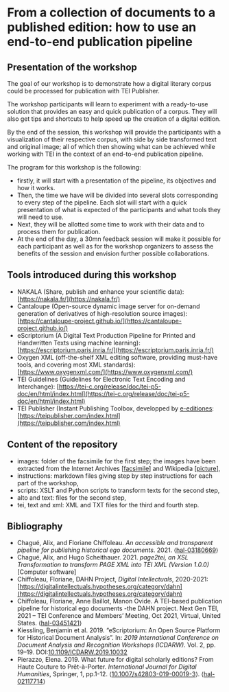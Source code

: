 # From a collection of documents to a published edition: how to use an end-to-end publication pipeline

## Presentation of the workshop
The goal of our workshop is to demonstrate how a digital literary corpus could be processed for publication with TEI Publisher.

The workshop participants will learn to experiment with a ready-to-use solution that provides an easy and quick publication of a corpus. They will also get tips and shortcuts to help speed up the creation of a digital edition.

By the end of the session, this workshop will provide the participants with a visualization of their respective corpus, with side by side transformed text and original image; all of which then showing what can be achieved while working with TEI in the context of an end-to-end publication pipeline.  

The program for this workshop is the following: 

* firstly, it will start with a presentation of the pipeline, its objectives and how it works.
* Then, the time we have will be divided into several slots corresponding to every step of the pipeline. Each slot will start with a quick presentation of what is expected of the participants and what tools they will need to use.
* Next, they will be allotted some time to work with their data and to process them for publication.
* At the end of the day, a 30mn feedback session will make it possible for each participant as well as for the workshop organizers to assess the benefits of the session and envision further possible collaborations.  

## Tools introduced during this workshop
- NAKALA (Share, publish and enhance your scientific data): [https://nakala.fr/](https://nakala.fr/)
- Cantaloupe (Open-source dynamic image server for on-demand generation of derivatives of high-resolution source images): [https://cantaloupe-project.github.io/](https://cantaloupe-project.github.io/) 
- eScriptorium (A Digital Text Production Pipeline for Printed and Handwritten Texts using machine learning): [https://escriptorium.paris.inria.fr/](https://escriptorium.paris.inria.fr/) 
- Oxygen XML (off-the-shelf XML editing software, providing must-have tools, and covering most XML standards): [https://www.oxygenxml.com/](https://www.oxygenxml.com/) 
- TEI Guidelines (Guidelines for Electronic Text Encoding and Interchange): [https://tei-c.org/release/doc/tei-p5-doc/en/html/index.html](https://tei-c.org/release/doc/tei-p5-doc/en/html/index.html)
- TEI Publisher (Instant Publishing Toolbox, developped by [e-editiones](https://e-editiones.org/): [https://teipublisher.com/index.html](https://teipublisher.com/index.html) 

## Content of the repository
- images: folder of the facsimile for the first step; the images have been extracted from the Internet Archives [[facsimile](https://archive.org/details/JaneAusten-PrideandPrejudice-1sted-1813-vol3)] and Wikipedia [[picture](https://commons.wikimedia.org/wiki/File:Jane_Austen,_from_A_Memoir_of_Jane_Austen_(1870).jpg)],
- instructions: markdown files giving step by step instructions for each part of the workshop,
- scripts: XSLT and Python scripts to transform texts for the second step,
- alto and text: files for the second step,
- tei, text and xml: XML and TXT files for the third and fourth step.

## Bibliography
* Chagué, Alix, and Floriane Chiffoleau. _An accessible and transparent pipeline for publishing historical ego documents_. 2021. ⟨[hal-03180669](https://hal.archives-ouvertes.fr/hal-03180669)⟩  
* Chagué, Alix, and Hugo Scheithauer. 2021. _page2tei, an XSL Transformation to transform PAGE XML into TEI XML (Version 1.0.0)_ [Computer software]  
* Chiffoleau, Floriane, DAHN Project, _Digital Intellectuals_, 2020-2021: [https://digitalintellectuals.hypotheses.org/category/dahn](https://digitalintellectuals.hypotheses.org/category/dahn)  
* Chiffoleau, Floriane, Anne Baillot, Manon Ovide. A TEI-based publication pipeline for historical ego documents -the DAHN project. Next Gen TEI, 2021 – TEI Conference and Members’ Meeting, Oct 2021, Virtual, United States. ⟨[hal-03451421](https://hal.archives-ouvertes.fr/hal-03451421)⟩  
* Kiessling, Benjamin et al. 2019. “eScriptorium: An Open Source Platform for Historical Document Analysis”. In: _2019 International Conference on Document Analysis and Recognition Workshops (ICDARW)_. Vol. 2, pp. 19–19. DOI:[10.1109/ICDARW.2019.10032](https://doi.org/10.1109/ICDARW.2019.10032)  
* Pierazzo, Elena. 2019. What future for digital scholarly editions? From Haute Couture to Prêt-à-Porter. _International Journal for Digital Humanities_, Springer, 1, pp.1-12. ⟨[10.1007/s42803-019-00019-3](https://dx.doi.org/10.1007/s42803-019-00019-3)⟩. ⟨[hal-02117714](https://hal.archives-ouvertes.fr/hal-02117714)⟩  
